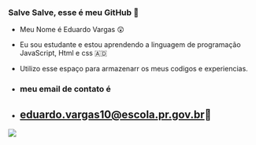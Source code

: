 ### Salve Salve, esse é meu GitHub 🐊

- Meu Nome é Eduardo Vargas 😲
- Eu sou estudante e estou aprendendo a linguagem de programação JavaScript, Html e css 🇦🇩
- Utilizo esse espaço para armazenarr os meus codigos e experiencias.

- ### meu email de contato é
- ## eduardo.vargas10@escola.pr.gov.br🥇
![](https://media.tenor.com/09WlS4upKgkAAAAM/irtfou-shrek.gif)
